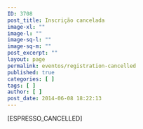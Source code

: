 ```yaml
---
ID: 3708
post_title: Inscrição cancelada
image-xl: ""
image-l: ""
image-sq-l: ""
image-sq-m: ""
post_excerpt: ""
layout: page
permalink: eventos/registration-cancelled
published: true
categories: [ ]
tags: [ ]
author: [ ]
post_date: 2014-06-08 18:22:13
---
```

[ESPRESSO_CANCELLED]
